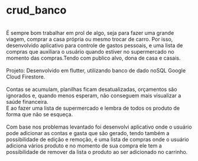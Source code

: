 # crud_banco
<br>
 É sempre bom trabalhar em prol de algo, seja para fazer uma grande viagem, comprar a casa própria ou mesmo trocar de carro. Por isso,  desenvolvido aplicativo para  controle de gastos pessoais, e uma lista de compras que auxiliara o usuário quando estiver no  supermercado no momento das compras.Tendo com publico alvo, dona de casa e casais.<br><br>
Projeto: 
    Desenvolvido em flutter, utilizando banco de dado noSQL Google Cloud Firestore.<br><br>
    Contas se acumulam, planilhas ficam desatualizadas, orçamentos são ignorados e, quando menos esperam, não conseguem mais visualizar a saúde financeira.<br>
E ao fazer uma lista de supermercado e lembra de todos os produto de forma que não se esqueça.<br><br>
    Com base nos problemas levantado foi desenvolvi aplicativo onde o usuário pode adicionar as contas e gasta que  são gerado, tendo também a possibilidade de edição e remoção, é uma lista de compras onde o usuário adiciona vários produto e no momento de sua compra ele tem a possibilidade de remover da lista o produto ao ser adicionado no carrinho.
